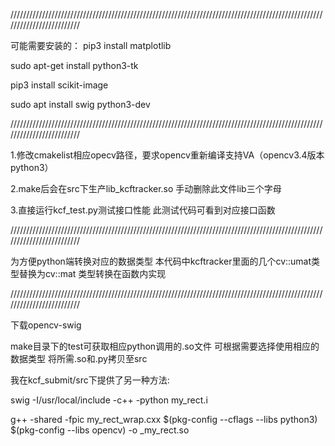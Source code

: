/////////////////////////////////////////////////////////////////////////////////////////////////////////////////////////

可能需要安装的：
pip3 install matplotlib

sudo apt-get install python3-tk

pip3 install scikit-image

sudo apt install swig python3-dev

/////////////////////////////////////////////////////////////////////////////////////////////////////////////////////////


1.修改cmakelist相应opecv路径，要求opencv重新编译支持VA（opencv3.4版本 python3）

2.make后会在src下生产lib_kcftracker.so 手动删除此文件lib三个字母

3.直接运行kcf_test.py测试接口性能 此测试代码可看到对应接口函数


/////////////////////////////////////////////////////////////////////////////////////////////////////////////////////////

为方便python端转换对应的数据类型 本代码中kcftracker里面的几个cv::umat类型替换为cv::mat 类型转换在函数内实现

/////////////////////////////////////////////////////////////////////////////////////////////////////////////////////////

下载opencv-swig

make目录下的test可获取相应python调用的.so文件 可根据需要选择使用相应的数据类型 将所需.so和.py拷贝至src

我在kcf_submit/src下提供了另一种方法: 

swig -I/usr/local/include -c++ -python my_rect.i

g++ -shared -fpic my_rect_wrap.cxx $(pkg-config --cflags --libs python3) $(pkg-config --libs opencv) -o _my_rect.so



